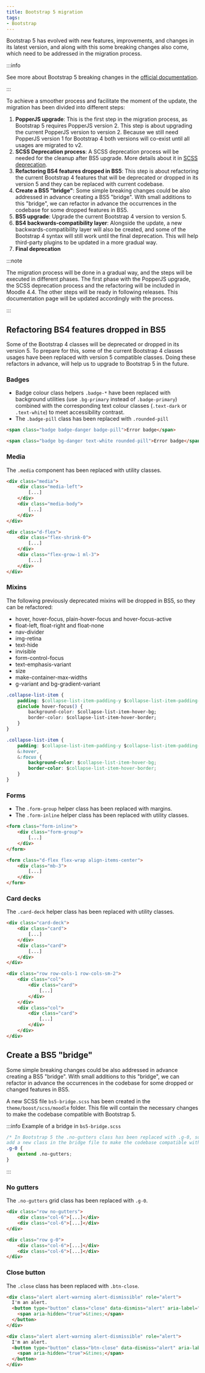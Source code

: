 ```yaml
---
title: Bootstrap 5 migration
tags:
- Bootstrap
---
```


<!-- markdownlint-disable no-inline-html -->

Bootstrap 5 has evolved with new features, improvements, and changes in its latest version, and along with this some breaking changes also come, which need to be addressed in the migration process.

:::info

See more about Bootstrap 5 breaking changes in the [official documentation](https://getbootstrap.com/docs/5.0/migration/).

:::

To achieve a smoother process and facilitate the moment of the update, the migration has been divided into different steps:

1. **PopperJS upgrade**: This is the first step in the migration process, as Bootstrap 5 requires PopperJS version 2. This step is about upgrading the current PopperJS version to version 2. Because we still need PopperJS version 1 for Bootstrap 4 both versions will co-exist until all usages are migrated to v2.
2. **SCSS Deprecation process**: A SCSS deprecation process will be needed for the cleanup after BS5 upgrade. More details about it in [SCSS deprecation](/general/development/policies/deprecation/scss-deprecation).
3. **Refactoring BS4 features dropped in BS5**: This step is about refactoring the current Bootstrap 4 features that will be deprecated or dropped in its version 5 and they can be replaced with current codebase.
4. **Create a BS5 "bridge"**: Some simple breaking changes could be also addressed in advance creating a BS5 "bridge". With small additions to this "bridge", we can refactor in advance the occurrences in the codebase for some dropped features in BS5.
5. **BS5 upgrade**: Upgrade the current Bootstrap 4 version to version 5.
6. **BS4 backwards-compatibility layer**: Alongside the update, a new backwards-compatibility layer will also be created, and some of the Bootstrap 4 syntax will still work until the final deprecation. This will help third-party plugins to be updated in a more gradual way.
7. **Final deprecation**

:::note

The migration process will be done in a gradual way, and the steps will be executed in different phases. The first phase with the PopperJS upgrade, the SCSS deprecation process and the refactoring will be included in Moodle 4.4. The other steps will be ready in following releases. This documentation page will be updated accordingly with the process.

:::

## Refactoring BS4 features dropped in BS5

<Since version="4.4" issueNumber="MDL-79914" />

Some of the Bootstrap 4 classes will be deprecated or dropped in its version 5. To prepare for this, some of the current Bootstrap 4 classes usages have been replaced with version 5 compatible classes. Doing these refactors in advance, will help us to upgrade to Bootstrap 5 in the future.

### Badges

- Badge colour class helpers `.badge-*` have been replaced with background utilities (use `.bg-primary` instead of `.badge-primary`) combined with the corresponding text colour classes (`.text-dark` or `.text-white`) to meet accessibility contrast.
- The `.badge-pill` class has been replaced with `.rounded-pill`

<InvalidExample title="Don't">

```html
<span class="badge badge-danger badge-pill">Error badge</span>
```

</InvalidExample>

<ValidExample title="Do">

```html
<span class="badge bg-danger text-white rounded-pill">Error badge</span>
```

</ValidExample>

### Media

The `.media` component has been replaced with utility classes.

<InvalidExample title="Don't">

```html
<div class="media">
    <div class="media-left">
        [...]
    </div>
    <div class="media-body">
        [...]
    </div>
</div>
```

</InvalidExample>

<ValidExample title="Do">

```html
<div class="d-flex">
    <div class="flex-shrink-0">
        [...]
    </div>
    <div class="flex-grow-1 ml-3">
        [...]
    </div>
</div>
```

</ValidExample>

### Mixins

The following previously deprecated mixins will be dropped in BS5, so they can be refactored:

- hover, hover-focus, plain-hover-focus and hover-focus-active
- float-left, float-right and float-none
- nav-divider
- img-retina
- text-hide
- invisible
- form-control-focus
- text-emphasis-variant
- size
- make-container-max-widths
- g-variant and bg-gradient-variant

<InvalidExample title="Don't">

```css
.collapse-list-item {
    padding: $collapse-list-item-padding-y $collapse-list-item-padding-x;
    @include hover-focus() {
        background-color: $collapse-list-item-hover-bg;
        border-color: $collapse-list-item-hover-border;
    }
}
```

</InvalidExample>

<ValidExample title="Do">

```css
.collapse-list-item {
    padding: $collapse-list-item-padding-y $collapse-list-item-padding-x;
    &:hover,
    &:focus {
        background-color: $collapse-list-item-hover-bg;
        border-color: $collapse-list-item-hover-border;
    }
}
```

</ValidExample>

### Forms

- The `.form-group` helper class has been replaced with margins.
- The `.form-inline` helper class has been replaced with utility classes.

<InvalidExample title="Don't">

```html
<form class="form-inline">
    <div class="form-group">
        [...]
    </div>
</form>
```

</InvalidExample>

<ValidExample title="Do">

```html
<form class="d-flex flex-wrap align-items-center">
    <div class="mb-3">
        [...]
    </div>
</form>
```

</ValidExample>

### Card decks

The `.card-deck` helper class has been replaced with utility classes.

<InvalidExample title="Don't">

```html
<div class="card-deck">
    <div class="card">
        [...]
    </div>
    <div class="card">
        [...]
    </div>
</div>
```

</InvalidExample>

<ValidExample title="Do">

```html
<div class="row row-cols-1 row-cols-sm-2">
    <div class="col">
        <div class="card">
            [...]
        </div>
    </div>
    <div class="col">
        <div class="card">
            [...]
        </div>
    </div>
</div>
```

</ValidExample>

## Create a BS5 "bridge"

<Since version="4.5" issueNumber="MDL-79917" />

Some simple breaking changes could be also addressed in advance creating a BS5 "bridge". With small additions to this "bridge", we can refactor in advance the occurrences in the codebase for some dropped or changed features in BS5.

A new SCSS file `bs5-bridge.scss` has been created in the `theme/boost/scss/moodle` folder. This file will contain the necessary changes to make the codebase compatible with Bootstrap 5.

:::info Example of a bridge in `bs5-bridge.scss`

```css
/* In Bootstrap 5 the .no-gutters class has been replaced with .g-0, so we can
add a new class in the bridge file to make the codebase compatible with BS5. */
.g-0 {
    @extend .no-gutters;
}
```

:::

### No gutters

The `.no-gutters` grid class has been replaced with `.g-0`.

<InvalidExample title="Don't">

```html
<div class="row no-gutters">
    <div class="col-6">[...]</div>
    <div class="col-6">[...]</div>
</div>
```

</InvalidExample>

<ValidExample title="Do">

```html
<div class="row g-0">
    <div class="col-6">[...]</div>
    <div class="col-6">[...]</div>
</div>
```

</ValidExample>

### Close button

The `.close` class has been replaced with `.btn-close`.

<InvalidExample title="Don't">

```html
<div class="alert alert-warning alert-dismissible" role="alert">
  I'm an alert.
  <button type="button" class="close" data-dismiss="alert" aria-label="Close">
    <span aria-hidden="true">&times;</span>
  </button>
</div>
```

</InvalidExample>

<ValidExample title="Do">

```html
<div class="alert alert-warning alert-dismissible" role="alert">
  I'm an alert.
  <button type="button" class="btn-close" data-dismiss="alert" aria-label="Close">
    <span aria-hidden="true">&times;</span>
  </button>
</div>
```

</ValidExample>
